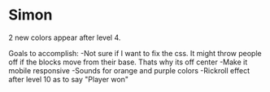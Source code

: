 # Simon 

2 new colors appear after level 4. 

Goals to accomplish:
-Not sure if I want to fix the css. It might throw people off if the blocks move from their base. Thats why its off center
-Make it mobile responsive
-Sounds for orange and purple colors
-Rickroll effect after level 10 as to say "Player won"
